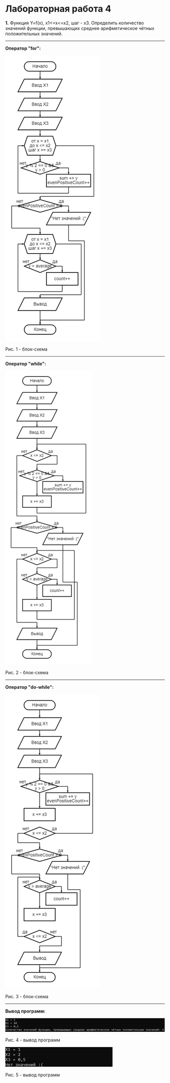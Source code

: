 # Лабораторная работа 4
**1.** Функция Y=f(x), x1<=x<=x2, шаг - x3. Определить количество значений функции, превышающих среднее арифметическое чётных положительных значений.
____
**Оператор "for":**

![1](1.jpg "Рис. 1 - блок-схема")

Рис. 1 - блок-схема
____
**Оператор "while":**

![2](2.jpg "Рис. 2 - блок-схема")

Рис. 2 - блок-схема
____
**Оператор "do-while":**

![3](3.jpg "Рис. 3 - блок-схема")

Рис. 3 - блок-схема
____
**Вывод программ:**

![4](4.jpg "Рис. 4 - вывод программ")

Рис. 4 - вывод программ

![5](5.jpg "Рис. 5 - вывод программ")

Рис. 5 - вывод программ